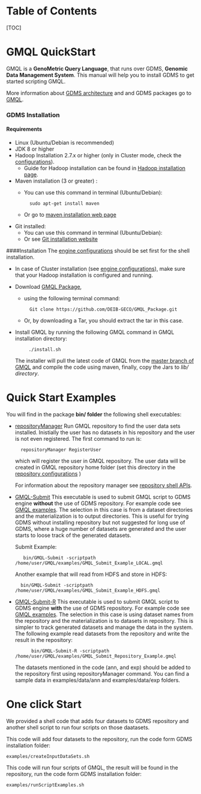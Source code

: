 Table of Contents
==============
[TOC]


GMQL QuickStart
================
GMQL is a **GenoMetric Query Language**, that runs over GDMS, **Genomic Data Management System**. This manual will help you to install GDMS to get started scripting GMQL. 

More information about [GDMS architecture](https://github.com/DEIB-GECO/GMQL/blob/master/docs/gmql_architecture.md) and and GDMS packages go to [GMQL](https://github.com/DEIB-GECO/GMQL/).

### GDMS Installation

#### Requirements 

- Linux (Ubuntu/Debian is recommended)
- JDK 8 or higher
- Hadoop Installation 2.7.x or higher (only in Cluster mode, check the [configurations](https://github.com/DEIB-GECO/GMQL/blob/master/docs/Configutations.md)).
	- Guide for Hadoop installation can be found in [Hadoop installation page](https://hadoop.apache.org/docs/stable/hadoop-project-dist/hadoop-common/SingleCluster.html).
- Maven installation (3 or greater) : 
	- You can use this command in terminal (Ubuntu/Debian):  
	
			sudo apt-get install maven
			
	- Or go to [maven installation web page](https://maven.apache.org/install.html)
- Git installed: 
	- You can use this command in terminal (Ubuntu/Debian):
	- Or see [Git installation website](https://git-scm.com/book/en/v2/Getting-Started-Installing-Git)
	
	
####Installation
The [engine configurations](https://github.com/DEIB-GECO/GMQL/blob/master/docs/Configutations.md) should be set first for the shell installation.

 - In case of Cluster installation (see [engine configurations](https://github.com/DEIB-GECO/GMQL/blob/master/docs/Configutations.md)), make sure that your Hadoop installation is configured and running.

 - Download [GMQL Package](https://github.com/DEIB-GECO/GMQL_Package), 
	- using the following terminal command: 		 

			Git clone https://github.com/DEIB-GECO/GMQL_Package.git
					
	-  Or, by downloading a Tar, you should extract the tar in this case.

 - Install GMQL by running the following GMQL command in GMQL installation directory: 

			./install.sh
	 
	 The installer will pull the latest code of GMQL from the [master branch of GMQL](https://github.com/DEIB-GECO/GMQL) and compile the code using maven, finally, copy the Jars to *lib/ directory*.


Quick Start Examples
==================

You will find in the package **bin/ folder** the following shell executables: 

- [repositoryManager](https://github.com/DEIB-GECO/GMQL_Package/blob/master/bin/repositoryManager)
	Run GMQL repository to find the user data sets installed. Inistially the user has no datasets in his repository and the user is not even registered. The first command to run is: 
	
		repositoryManager RegisterUser
	
	which will register the user in GMQL repository. The user data will be created in GMQL repository home folder (set this directory in the [repository configurations](https://github.com/DEIB-GECO/GMQL/blob/master/docs/Configutations.md) )
	
	For information about the repository manager see [repository shell APIs](https://github.com/DEIB-GECO/GMQL/blob/master/docs/SHELL_API.md).
- [GMQL-Submit](https://github.com/DEIB-GECO/GMQL_Package/blob/master/bin/GMQL-Submit)
	This executable is used to submit GMQL script to GDMS engine **without** the use of GDMS repository. For example code see [GMQL examples](https://github.com/DEIB-GECO/GMQL/blob/master/docs/example.md). The selection in this case is from a dataset directories and the materialization is to output directories. This is useful for trying GDMS without installing repository but not suggested for long use of GDMS, where a huge number of datasets are generated and the user starts to loose track of the generated datasets. 
	
	Submit Example: 

		 bin/GMQL-Submit -scriptpath /home/user/GMQL/examples/GMQL_Submit_Example_LOCAL.gmql 

	Another example that will read from HDFS and store in HDFS: 

		bin/GMQL-Submit -scriptpath /home/user/GMQL/examples/GMQL_Submit_Example_HDFS.gmql

	
- [GMQL-Submit-R](https://github.com/DEIB-GECO/GMQL_Package/blob/master/bin/GMQL-Submit-R)
	This executable is used to submit GMQL script to GDMS engine **with** the use of GDMS repository. For example code see [GMQL examples](https://github.com/DEIB-GECO/GMQL/blob/master/docs/example.md). The selection in this case is using dataset names from the repository and the materialization is to datasets in repository. This is simpler to track generated datasets and manage the data in the system.
	The following example read datasets from the repository and write the result in the repository: 
	
			bin/GMQL-Submit-R -scriptpath /home/user/GMQL/examples/GMQL_Submit_Repository_Example.gmql

	The datasets mentioned in the code (ann, and exp) should be added to the repository first using repositoryManager command. You can find a sample data in examples/data/ann and examples/data/exp	folders.


One click Start
============
We provided a shell code that adds four datasets to GDMS repository and another shell script to run four scripts on those daatasets. 

This code will add four datasets to the repository, run the code form GDMS installation folder:
		
	examples/createInputDataSets.sh

This code will run four scripts of GMQL, the result will be found in the repository,  run the code form GDMS installation folder:

	examples/runScriptExamples.sh
